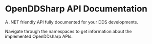 # OpenDDSharp API Documentation

A .NET friendly API fully documented for your DDS developments.

Navigate through the namespaces to get information about the implemented OpenDDsharp APIs.